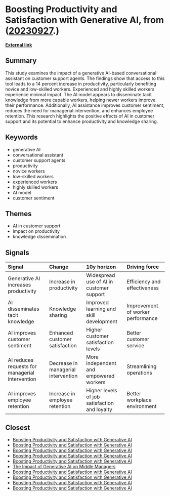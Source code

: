 # __Boosting Productivity and Satisfaction with Generative AI__, from ([20230927](https://kghosh.substack.com/p/20230927).)

__[External link](https://www.nber.org/papers/w31161?utm_source=substack&utm_medium=email)__



## Summary

This study examines the impact of a generative AI-based conversational assistant on customer support agents. The findings show that access to this tool leads to a 14 percent increase in productivity, particularly benefiting novice and low-skilled workers. Experienced and highly skilled workers experience minimal impact. The AI model appears to disseminate tacit knowledge from more capable workers, helping newer workers improve their performance. Additionally, AI assistance improves customer sentiment, reduces the need for managerial intervention, and enhances employee retention. This research highlights the positive effects of AI in customer support and its potential to enhance productivity and knowledge sharing.

## Keywords

* generative AI
* conversational assistant
* customer support agents
* productivity
* novice workers
* low-skilled workers
* experienced workers
* highly skilled workers
* AI model
* customer sentiment

## Themes

* AI in customer support
* impact on productivity
* knowledge dissemination

## Signals

| Signal                                          | Change                              | 10y horizon                                   | Driving force                     |
|:------------------------------------------------|:------------------------------------|:----------------------------------------------|:----------------------------------|
| Generative AI increases productivity            | Increase in productivity            | Widespread use of AI in customer support      | Efficiency and effectiveness      |
| AI disseminates tacit knowledge                 | Knowledge sharing                   | Improved learning and skill development       | Improvement of worker performance |
| AI improves customer sentiment                  | Enhanced customer satisfaction      | Higher customer satisfaction levels           | Better customer service           |
| AI reduces requests for managerial intervention | Decrease in managerial intervention | More independent and empowered workers        | Streamlining operations           |
| AI improves employee retention                  | Increase in employee retention      | Higher levels of job satisfaction and loyalty | Better workplace environment      |

## Closest

* [Boosting Productivity and Satisfaction with Generative AI](01bec9add8819c277aad7d7ba19983f7)
* [Boosting Productivity and Satisfaction with Generative AI](01bec9add8819c277aad7d7ba19983f7)
* [Boosting Productivity and Satisfaction with Generative AI](01bec9add8819c277aad7d7ba19983f7)
* [Boosting Productivity and Satisfaction with Generative AI](01bec9add8819c277aad7d7ba19983f7)
* [Boosting Productivity and Satisfaction with Generative AI](01bec9add8819c277aad7d7ba19983f7)
* [The Impact of Generative AI on Middle Managers](4427e1d7ce3ce8d0a6f40cb808f69b6a)
* [Boosting Productivity and Satisfaction with Generative AI](01bec9add8819c277aad7d7ba19983f7)
* [Boosting Productivity and Satisfaction with Generative AI](01bec9add8819c277aad7d7ba19983f7)
* [Boosting Productivity and Satisfaction with Generative AI](01bec9add8819c277aad7d7ba19983f7)
* [Boosting Productivity and Satisfaction with Generative AI](01bec9add8819c277aad7d7ba19983f7)